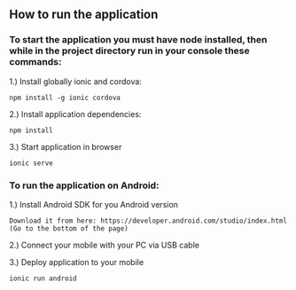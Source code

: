 ## How to run the application

### To start the application you must have node installed, then while in the project directory run in your console these commands:

1.) Install globally ionic and cordova: 

	npm install -g ionic cordova
	
2.) Install application dependencies: 

	npm install
	
3.) Start application in browser

	ionic serve
	
### To run the application on Android:

1.) Install Android SDK for you Android version

	Download it from here: https://developer.android.com/studio/index.html (Go to the bottom of the page)

2.) Connect your mobile with your PC via USB cable

3.) Deploy application to your mobile
	
	ionic run android
